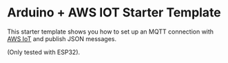 # Arduino + AWS IOT Starter Template

This starter template shows you how to set up an MQTT connection with [AWS IoT](https://aws.amazon.com/iot/) and publish JSON messages.

(Only tested with ESP32).